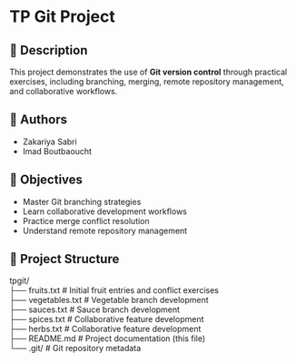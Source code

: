 # TP Git Project

## 📌 Description
This project demonstrates the use of **Git version control** through practical exercises, including branching, merging, remote repository management, and collaborative workflows.

## 👥 Authors
- Zakariya Sabri  
- Imad Boutbaoucht  

## 🎯 Objectives
- Master Git branching strategies  
- Learn collaborative development workflows  
- Practice merge conflict resolution  
- Understand remote repository management  

## 📂 Project Structure
tpgit/  
├── fruits.txt       # Initial fruit entries and conflict exercises  
├── vegetables.txt   # Vegetable branch development  
├── sauces.txt       # Sauce branch development  
├── spices.txt       # Collaborative feature development  
├── herbs.txt        # Collaborative feature development  
├── README.md        # Project documentation (this file)  
└── .git/            # Git repository metadata  
